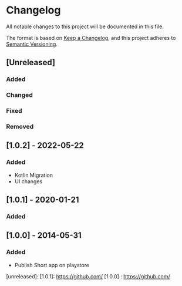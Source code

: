 # Changelog

All notable changes to this project will be documented in this file.

The format is based on [Keep a Changelog](https://keepachangelog.com/en/1.0.0/),
and this project adheres to [Semantic Versioning](https://semver.org/spec/v2.0.0.html).

## [Unreleased]

### Added
### Changed
### Fixed
### Removed




## [1.0.2] - 2022-05-22
### Added

- Kotlin Migration
-  UI changes


## [1.0.1] - 2020-01-21
### Added


## [1.0.0] - 2014-05-31
### Added
- Publish Short app on playstore

[unreleased]: 
[1.0.1]: https://github.com/
[1.0.0] : https://github.com/

